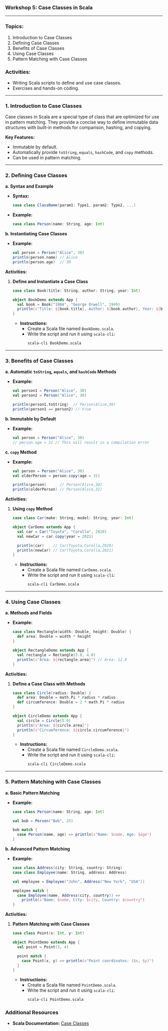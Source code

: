 ### Workshop 5: Case Classes in Scala

---

### **Topics**:
1. Introduction to Case Classes
2. Defining Case Classes
3. Benefits of Case Classes
4. Using Case Classes
5. Pattern Matching with Case Classes

### **Activities**:
- Writing Scala scripts to define and use case classes.
- Exercises and hands-on coding.

---

### **1. Introduction to Case Classes**

Case classes in Scala are a special type of class that are optimized for use in pattern matching. They provide a concise way to define immutable data structures with built-in methods for comparison, hashing, and copying.

**Key Features:**
- Immutable by default.
- Automatically provide `toString`, `equals`, `hashCode`, and `copy` methods.
- Can be used in pattern matching.

---

### **2. Defining Case Classes**

**a. Syntax and Example**

- **Syntax:**
  ```scala
  case class ClassName(param1: Type1, param2: Type2, ...)
  ```

- **Example:**
  ```scala
  case class Person(name: String, age: Int)
  ```

**b. Instantiating Case Classes**

- **Example:**
  ```scala
  val person = Person("Alice", 30)
  println(person.name) // Alice
  println(person.age)  // 30
  ```

**Activities:**
1. **Define and Instantiate a Case Class**
   ```scala
   case class Book(title: String, author: String, year: Int)

   object BookDemo extends App {
     val book = Book("1984", "George Orwell", 1949)
     println(s"Title: ${book.title}, Author: ${book.author}, Year: ${book.year}")
   }
   ```
   - **Instructions:**
     - Create a Scala file named `BookDemo.scala`.
     - Write the script and run it using `scala-cli`:
       ```sh
       scala-cli BookDemo.scala
       ```

---

### **3. Benefits of Case Classes**

**a. Automatic `toString`, `equals`, and `hashCode` Methods**

- **Example:**
  ```scala
  val person1 = Person("Alice", 30)
  val person2 = Person("Alice", 30)

  println(person1.toString)  // Person(Alice,30)
  println(person1 == person2) // true
  ```

**b. Immutable by Default**

- **Example:**
  ```scala
  val person = Person("Alice", 30)
  // person.age = 31 // This will result in a compilation error
  ```

**c. `copy` Method**

- **Example:**
  ```scala
  val person = Person("Alice", 30)
  val olderPerson = person.copy(age = 31)

  println(person)      // Person(Alice,30)
  println(olderPerson) // Person(Alice,31)
  ```

**Activities:**
1. **Using `copy` Method**
   ```scala
   case class Car(make: String, model: String, year: Int)

   object CarDemo extends App {
     val car = Car("Toyota", "Corolla", 2020)
     val newCar = car.copy(year = 2021)

     println(car)    // Car(Toyota,Corolla,2020)
     println(newCar) // Car(Toyota,Corolla,2021)
   }
   ```
   - **Instructions:**
     - Create a Scala file named `CarDemo.scala`.
     - Write the script and run it using `scala-cli`:
       ```sh
       scala-cli CarDemo.scala
       ```

---

### **4. Using Case Classes**

**a. Methods and Fields**

- **Example:**
  ```scala
  case class Rectangle(width: Double, height: Double) {
    def area: Double = width * height
  }

  object RectangleDemo extends App {
    val rectangle = Rectangle(3.0, 4.0)
    println(s"Area: ${rectangle.area}") // Area: 12.0
  }
  ```

**Activities:**
1. **Define a Case Class with Methods**
   ```scala
   case class Circle(radius: Double) {
     def area: Double = math.Pi * radius * radius
     def circumference: Double = 2 * math.Pi * radius
   }

   object CircleDemo extends App {
     val circle = Circle(5.0)
     println(s"Area: ${circle.area}")
     println(s"Circumference: ${circle.circumference}")
   }
   ```
   - **Instructions:**
     - Create a Scala file named `CircleDemo.scala`.
     - Write the script and run it using `scala-cli`:
       ```sh
       scala-cli CircleDemo.scala
       ```

---

### **5. Pattern Matching with Case Classes**

**a. Basic Pattern Matching**

- **Example:**
  ```scala
  case class Person(name: String, age: Int)

  val bob = Person("Bob", 25)

  bob match {
    case Person(name, age) => println(s"Name: $name, Age: $age")
  }
  ```

**b. Advanced Pattern Matching**

- **Example:**
  ```scala
  case class Address(city: String, country: String)
  case class Employee(name: String, address: Address)

  val employee = Employee("John", Address("New York", "USA"))

  employee match {
    case Employee(name, Address(city, country)) => 
      println(s"Name: $name, City: $city, Country: $country")
  }
  ```

**Activities:**
1. **Pattern Matching with Case Classes**
   ```scala
   case class Point(x: Int, y: Int)

   object PointDemo extends App {
     val point = Point(3, 4)

     point match {
       case Point(x, y) => println(s"Point coordinates: ($x, $y)")
     }
   }
   ```
   - **Instructions:**
     - Create a Scala file named `PointDemo.scala`.
     - Write the script and run it using `scala-cli`:
       ```sh
       scala-cli PointDemo.scala
       ```

### **Additional Resources**
- **Scala Documentation:** [Case Classes](https://docs.scala-lang.org/tour/case-classes.html)
